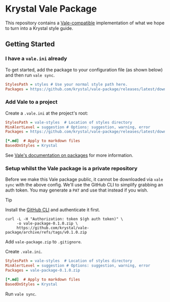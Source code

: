 # Krystal Vale Package

This repository contains a [Vale-compatible](https://vale.sh/) implementation of what we hope to turn into a Krystal style guide.

## Getting Started

### I have a `vale.ini` already

To get started, add the package to your configuration file (as shown below) and then run `vale sync`.

```ini
StylesPath = styles # Use your normal style path here.
Packages = https://github.com/krystal/vale-package/releases/latest/download/vale.zip
```

### Add Vale to a project

Create a `.vale.ini` at the project's root:
```ini
StylesPath = vale-styles  # Location of styles directory
MinAlertLevel = suggestion # Options: suggestion, warning, error
Packages = https://github.com/krystal/vale-package/releases/latest/download/vale.zip

[*.md]  # Apply to markdown files
BasedOnStyles = Krystal
```

See [Vale's documentation on packages](https://vale.sh/docs/topics/packages/) for more information.

### Setup whilst the Vale package is a private repository

Before we make this Vale package public, it cannot be downloaded via `vale sync` with the above config. We'll use the GitHub CLI to simplify grabbing an auth token. You may generate a `PAT` and use that instead if you wish.

> [!TIP]
> Install the [GitHub CLI](https://cli.github.com/) and authenticate it first.

```shell
curl -L -H "Authorization: token $(gh auth token)" \
     -o vale-package-0.1.0.zip \
     https://github.com/krystal/vale-package/archive/refs/tags/v0.1.0.zip
```

Add `vale-package.zip` to `.gitignore`.

Create `.vale.ini`.

```ini
StylesPath = vale-styles  # Location of styles directory
MinAlertLevel = suggestion # Options: suggestion, warning, error
Packages = vale-package-0.1.0.zip

[*.md]  # Apply to markdown files
BasedOnStyles = Krystal
```

Run `vale sync`.
